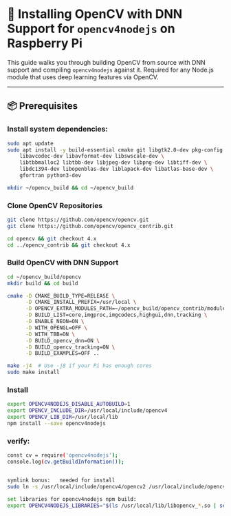 # 🧠 Installing OpenCV with DNN Support for `opencv4nodejs` on Raspberry Pi

This guide walks you through building OpenCV from source with DNN support and compiling `opencv4nodejs` against it. Required for any Node.js module that uses deep learning features via OpenCV.

---

## 📦 Prerequisites

### Install system dependencies:

```bash
sudo apt update
sudo apt install -y build-essential cmake git libgtk2.0-dev pkg-config \
    libavcodec-dev libavformat-dev libswscale-dev \
    libtbbmalloc2 libtbb-dev libjpeg-dev libpng-dev libtiff-dev \
    libdc1394-dev libopenblas-dev liblapack-dev libatlas-base-dev \
    gfortran python3-dev

mkdir ~/opencv_build && cd ~/opencv_build
```

### Clone OpenCV Repositories
```bash
git clone https://github.com/opencv/opencv.git
git clone https://github.com/opencv/opencv_contrib.git

cd opencv && git checkout 4.x
cd ../opencv_contrib && git checkout 4.x
```
### Build OpenCV with DNN Support
```bash
cd ~/opencv_build/opencv
mkdir build && cd build

cmake -D CMAKE_BUILD_TYPE=RELEASE \
      -D CMAKE_INSTALL_PREFIX=/usr/local \
      -D OPENCV_EXTRA_MODULES_PATH=~/opencv_build/opencv_contrib/modules \
      -D BUILD_LIST=core,imgproc,imgcodecs,highgui,dnn,tracking \
      -D ENABLE_NEON=ON \
      -D WITH_OPENGL=OFF \
      -D WITH_TBB=ON \
      -D BUILD_opencv_dnn=ON \
      -D BUILD_opencv_tracking=ON \
      -D BUILD_EXAMPLES=OFF ..

make -j4  # Use -j8 if your Pi has enough cores
sudo make install
```
### Install
```bash
export OPENCV4NODEJS_DISABLE_AUTOBUILD=1
export OPENCV_INCLUDE_DIR=/usr/local/include/opencv4
export OPENCV_LIB_DIR=/usr/local/lib
npm install --save opencv4nodejs
```

### verify:
```bash
const cv = require('opencv4nodejs');
console.log(cv.getBuildInformation());


symlink bonus:   needed for install
sudo ln -s /usr/local/include/opencv4/opencv2 /usr/local/include/opencv2

set libraries for opencv4nodejs npm build:
export OPENCV4NODEJS_LIBRARIES="$(ls /usr/local/lib/libopencv_*.so | sed 's|.*/lib||;s|\.so.*||' | xargs -I{} echo -n '-l{} ')"

